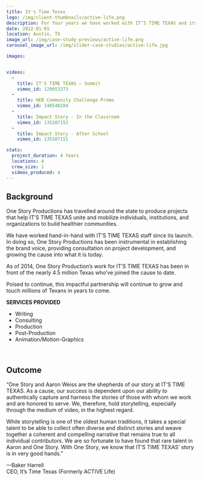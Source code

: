```yaml
---
title: It's Time Texas
logo: /img/client-thumbnails/active-life.png
description: For four years we have worked with IT’S TIME TEXAS and its parent organization ACTIVE Life. Together we capture this first-of-its-kind cause whose mission is to empower people to lead healthier lives and build healthier communities.
date: 2012-01-01
location: Austin, TX
image_url: /img/case-study-previews/active-life.png
carousel_image_url: /img/slider-case-studies/active-life.jpg

images: 


videos:
  - 
    title: IT'S TIME TEXAS – Summit
    vimeo_id: 129053373
  - 
    title: HEB Community Challenge Promo 
    vimeo_id: 148548284  
  -
    title: Impact Story - In the Classroom 
    vimeo_id: 135107152 
  -
    title: Impact Story - After School
    vimeo_id: 135107151

stats:
  project_duration: 4 Years
  locations: 4
  crew_size: 1
  videos_produced: 4
---
```


<h2 class="heading-b heading-major">Background</h2>
<p>One Story Productions has travelled around the state to produce projects that help IT’S TIME TEXAS unite and mobilize individuals, institutions, and organizations to build healthier communities.</p>

<p>We have worked hand-in-hand with IT’S TIME TEXAS staff since its launch. In doing so, One Story Productions has been instrumental in establishing the brand voice, providing consultation on project development, and growing the cause into what it is today. </p>

<p>As of 2014, One Story Production’s work for IT’S TIME TEXAS has been in front of the nearly 4.5 million Texas who’ve joined the cause to date.</p>

<p>Poised to continue, this impactful partnership will continue to grow and touch millions of Texans in years to come.</p>

<p><strong>SERVICES PROVIDED</strong></p>
<ul class="services_provided">
    <li>Writing</li>
    <li>Consulting</li>
    <li>Production</li>
    <li>Post-Production</li>
    <li>Animation/Motion-Graphics</li>
</ul>
<p>&nbsp;</p>
<h2 class="heading-b heading-major">Outcome</h2>
<p>“One Story and Aaron Weiss are the shepherds of our story at IT’S TIME TEXAS.  As a cause, our success is dependent upon our ability to authentically capture and harness the stories of those with whom we work and are honored to serve.  We, therefore, hold storytelling, especially through the medium of video, in the highest regard.</p>
 
<p>While storytelling is one of the oldest human traditions, it takes a special talent to be able to collect often diverse and distinct stories and weave together a coherent and compelling narrative that remains true to all individual contributors.  We are so fortunate to have found that rare talent in Aaron and One Story.  With One Story, we know that IT’S TIME TEXAS’ story is in very good hands.”</p>
<p>&mdash;Baker Harrell<br />
CEO, It’s Time Texas (Formerly ACTIVE Life)</p>
